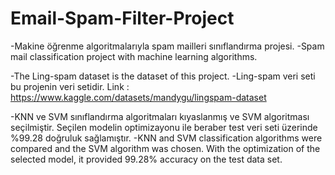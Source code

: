# Email-Spam-Filter-Project
-Makine öğrenme algoritmalarıyla spam mailleri sınıflandırma projesi.
-Spam mail classification project with machine learning algorithms.


-The Ling-spam dataset is the dataset of this project.
-Ling-spam veri seti bu projenin veri setidir.
Link : https://www.kaggle.com/datasets/mandygu/lingspam-dataset

-KNN ve SVM sınıflandırma algoritmaları kıyaslanmış ve SVM algoritması seçilmiştir. Seçilen modelin optimizayonu ile beraber test veri seti üzerinde %99.28 doğruluk sağlamıştır. 
-KNN and SVM classification algorithms were compared and the SVM algorithm was chosen. With the optimization of the selected model, it provided 99.28% accuracy on the test data set.

